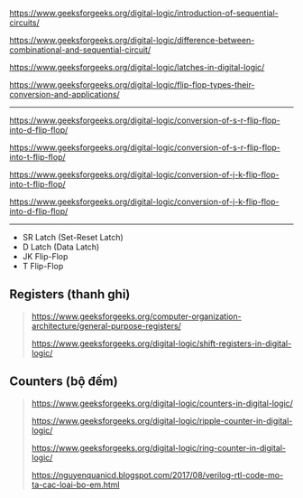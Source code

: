 https://www.geeksforgeeks.org/digital-logic/introduction-of-sequential-circuits/

https://www.geeksforgeeks.org/digital-logic/difference-between-combinational-and-sequential-circuit/

https://www.geeksforgeeks.org/digital-logic/latches-in-digital-logic/

https://www.geeksforgeeks.org/digital-logic/flip-flop-types-their-conversion-and-applications/

----------

https://www.geeksforgeeks.org/digital-logic/conversion-of-s-r-flip-flop-into-d-flip-flop/

https://www.geeksforgeeks.org/digital-logic/conversion-of-s-r-flip-flop-into-t-flip-flop/

https://www.geeksforgeeks.org/digital-logic/conversion-of-j-k-flip-flop-into-t-flip-flop/

https://www.geeksforgeeks.org/digital-logic/conversion-of-j-k-flip-flop-into-d-flip-flop/

----------

- SR Latch (Set-Reset Latch)
- D Latch (Data Latch)
- JK Flip-Flop
- T Flip-Flop

## Registers (thanh ghi)
> https://www.geeksforgeeks.org/computer-organization-architecture/general-purpose-registers/
> 
> https://www.geeksforgeeks.org/digital-logic/shift-registers-in-digital-logic/
## Counters (bộ đếm)
> https://www.geeksforgeeks.org/digital-logic/counters-in-digital-logic/
>
> https://www.geeksforgeeks.org/digital-logic/ripple-counter-in-digital-logic/
>
> https://www.geeksforgeeks.org/digital-logic/ring-counter-in-digital-logic/
> 
> https://nguyenquanicd.blogspot.com/2017/08/verilog-rtl-code-mo-ta-cac-loai-bo-em.html
